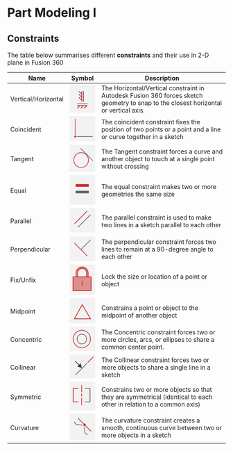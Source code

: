 # Part Modeling I

## Constraints

The table below summarises different **constraints** and their use in 2-D plane in Fusion 360

| Name                |                                                Symbol                                                | Description                                                                                                                          |
| ------------------- | :--------------------------------------------------------------------------------------------------: | ------------------------------------------------------------------------------------------------------------------------------------ |
| Vertical/Horizontal | <img src="../../.gitbook/assets/cad-vertical-horizontal-constraint.png" alt="" data-size="original"> | The Horizontal/Vertical constraint in Autodesk Fusion 360 forces sketch geometry to snap to the closest horizontal or vertical axis. |
| Coincident          |      <img src="../../.gitbook/assets/cad-coincident-constraint.png" alt="" data-size="original">     | The coincident constraint fixes the position of two points or a point and a line or curve together in a sketch                       |
| Tangent             |       <img src="../../.gitbook/assets/cad-tangent-constraint.png" alt="" data-size="original">       | The Tangent constraint forces a curve and another object to touch at a single point without crossing                                 |
| Equal               |        <img src="../../.gitbook/assets/cad-equal-constraint.png" alt="" data-size="original">        | The equal constraint makes two or more geometries the same size                                                                      |
| Parallel            |       <img src="../../.gitbook/assets/cad-parallel-constraint.png" alt="" data-size="original">      | The parallel constraint is used to make two lines in a sketch parallel to each other                                                 |
| Perpendicular       |    <img src="../../.gitbook/assets/cad-perpendicular-constraint.png" alt="" data-size="original">    | The perpendicular constraint forces two lines to remain at a 90-degree angle to each other                                           |
| Fix/Unfix           |      <img src="../../.gitbook/assets/cad-fix-unfix-constraint.png" alt="" data-size="original">      | Lock the size or location of a point or object                                                                                       |
| Midpoint            |       <img src="../../.gitbook/assets/cad-midpoint-constraint.png" alt="" data-size="original">      | Constrains a point or object to the midpoint of another object                                                                       |
| Concentric          |      <img src="../../.gitbook/assets/cad-concentric-constraint.png" alt="" data-size="original">     | The Concentric constraint forces two or more circles, arcs, or ellipses to share a common center point.                              |
| Collinear           |              <img src="../../.gitbook/assets/collinear.png" alt="" data-size="original">             | The Collinear constraint forces two or more objects to share a single line in a sketch                                               |
| Symmetric           |      <img src="../../.gitbook/assets/cad-symmetric-constraint.png" alt="" data-size="original">      | Constrains two or more objects so that they are symmetrical (identical to each other in relation to a common axis)                   |
| Curvature           |      <img src="../../.gitbook/assets/cad-curvature-constraint.png" alt="" data-size="original">      | The curvature constraint creates a smooth, continuous curve between two or more objects in a sketch                                  |

